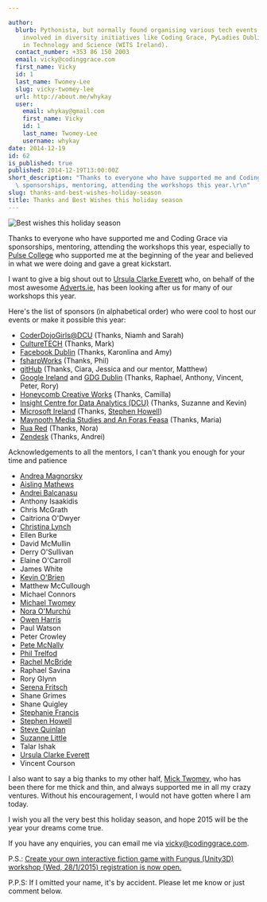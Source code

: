 ```yaml
---

author:
  blurb: Pythonista, but normally found organising various tech events, and now heavily
    involved in diversity initiatives like Coding Grace, PyLadies Dublin, and Women
    in Technology and Science (WITS Ireland).
  contact_number: +353 86 150 2003
  email: vicky@codinggrace.com
  first_name: Vicky
  id: 1
  last_name: Twomey-Lee
  slug: vicky-twomey-lee
  url: http://about.me/whykay
  user:
    email: whykay@gmail.com
    first_name: Vicky
    id: 1
    last_name: Twomey-Lee
    username: whykay
date: 2014-12-19
id: 62
is_published: true
published: 2014-12-19T13:00:00Z
short_description: "Thanks to everyone who have supported me and Coding Grace via\
  \ sponsorships, mentoring, attending the workshops this year.\r\n"
slug: thanks-and-best-wishes-holiday-season
title: Thanks and Best Wishes this holiday season
---
```


![Best wishes this holiday season](http://i.imgbox.com/yvpAdNah.png)

Thanks to everyone who have supported me and Coding Grace via sponsorships, mentoring, attending the workshops this year, especially to [Pulse College](http://www.pulsecollege.eu/) who supported me at the beginning of the year and believed in what we were doing and gave a great kickstart.

I want to give a big shout out to [Ursula Clarke Everett](https://twitter.com/tangentfairy) who, on behalf of the most awesome [Adverts.ie](http://www.adverts.ie/), has been looking after us for many of our workshops this year.

Here's the list of sponsors (in alphabetical order) who were cool to host our events or make it possible this year:

* [CoderDojoGirls@DCU](http://coderdojodcu.com/sessions/girls/) (Thanks, Niamh and Sarah)
* [CultureTECH](http://culturetech.co/) (Thanks, Mark)
* [Facebook Dublin](https://www.facebook.com/facebookdublin) (Thanks, Karonlina and Amy)
* [fsharpWorks](http://fsharpworks.com/) (Thanks, Phil)
* [gitHub](https://github.com) (Thanks, Ciara, Jessica and our mentor, Matthew)
* [Google Ireland](http://www.google.ie/about/careers/locations/dublin/) and [GDG Dublin](https://plus.google.com/100633195306202271076/posts) (Thanks, Raphael, Anthony, Vincent, Peter, Rory)
* [Honeycomb Creative Works](http://thehoneycomb.net/) (Thanks, Camilla)
* [Insight Centre for Data Analytics (DCU)](https://www.insight-centre.org/content/dublin-city-university) (Thanks, Suzanne and Kevin)
* [Microsoft Ireland](http://www.microsoft.com/en-ie/default.aspx) (Thanks, [Stephen Howell](https://twitter.com/saorog))
* [Maynooth Media Studies and An Foras Feasa](https://www.facebook.com/mediastudiesatnuim) (Thanks, Maria)
* [Rua Red](http://www.ruared.ie/) (Thanks, Nora)
* [Zendesk](https://www.zendesk.com) (Thanks, Andrei)

Acknowledgements to all the mentors, I can't thank you enough for your time and patience

* [Andrea Magnorsky](https://twitter.com/roundcrisis)
* [Aisling Mathews](https://twitter.com/bytesnbikes )
* [Andrei Balcanasu](https://www.linkedin.com/in/andreionut)
* Anthony Isaakidis
* Chris McGrath
* Caitriona O'Dwyer
* [Christina Lynch](https://twitter.com/xtinalynch)
* Ellen Burke
* David McMullin 
* Derry O'Sullivan
* Elaine O'Carroll
* James White
* [Kevin O'Brien](https://twitter.com/kobriendublin)
* Matthew McCullough
* Michael Connors
* [Michael Twomey](https://twitter.com/micktwomey)
* [Nora O'Murchú](https://twitter.com/norette)
* [Owen Harris](https://twitter.com/TheAllThing)
* Paul Watson
* Peter Crowley
* [Pete McNally](https://twitter.com/petesonearth)
* [Phil Trelfod]( https://twitter.com/ptrelford)
* [Rachel McBride](http://ie.linkedin.com/in/rachaelmcbride)
* Raphael Savina
* Rory Glynn
* [Serena Fritsch](https://www.linkedin.com/in/serenafritsch)
* Shane Grimes
* Shane Quigley
* [Stephanie Francis](https://twitter.com/cloudsteph)
* [Stephen Howell](https://twitter.com/saorog)
* [Steve Quinlan](http://ie.linkedin.com/in/stevewritescode)
* [Suzanne Little](http://insight-centre.org/users/suzanne-little)
* Talar Ishak
* [Ursula Clarke Everett](https://twitter.com/tangentfairy)
* Vincent Courson

I also want to say a big thanks to my other half, [Mick Twomey](https://twitter.com/micktwomey), who has been there for me thick and thin, and always supported me in all my crazy ventures. Without his encouragement, I would not have gotten where I am today.

I wish you all the very best this holiday season, and hope 2015 will be the year your dreams come true. 

If you have any enquiries, you can email me via <a href="mailto:vicky@codinggrace.com">vicky@codinggrace.com</a>.

P.S.: [Create your own interactive fiction game with Fungus (Unity3D) workshop (Wed, 28/1/2015) registration is now open.](http://www.codinggrace.com/events/interactive-fiction-fungus/39/)

P.P.S: If I omitted your name, it's by accident. Please let me know or just comment below.
